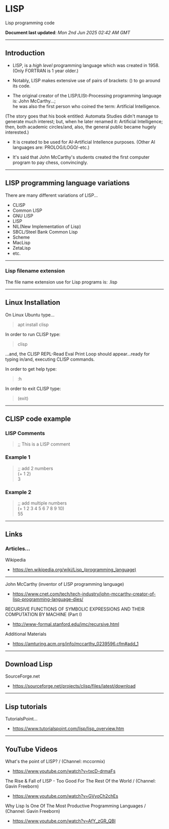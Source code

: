 # LISP 
Lisp programming code  

**Document last updated**: *Mon 2nd Jun 2025 02:42 AM GMT*  

-----

## Introduction

- LISP, is a *high level* programming language which was created in 1958. (Only FORTRAN is 1 year older.)   

- Notably, LISP makes extensive use of pairs of brackets: () to go around its code.   

- The original creator of the LISP/LISt-Processing programming language is: John McCarthy...;   
he was also the first person who coined the term: Artificial Intelligence.   

(The story goes that his book entitled: Automata Studies didn't manage to generate much interest; but, when he later renamed it: Artificial Intelligence; then, both academic circles/and, also, the general public became hugely interested.)  

- It is created to be used for AI-Artificial Intellence purposes.  (Other AI languages are: PROLOG/LOGO/-etc.)    

- It's said that John McCarthy's students created the first computer program to pay chess, convincingly.  

-----

## LISP programming language variations

There are many different variations of LISP...

- CLISP  
- Common LISP   
- GNU LISP  
- LISP  
- NIL(New Implementation of Lisp)  
- SBCL/Steel Bank Common Lisp  
- Scheme  
- MacLisp  
- ZetaLisp  
- etc.  

-----

### Lisp filename extension

The file name extension use for Lisp programs is: .lisp

-----

## Linux Installation  

On Linux Ubuntu type...  

> apt install clisp    

In order to run CLISP type:  

> clisp  

...and, the CLISP REPL-Read Eval Print Loop should appear...ready for typing in/and, executing CLISP commands.  

In order to get help type:  

> :h

In order to exit CLISP type:   

> (exit)  

-----


## CLISP code example  

### LISP Comments

> ;; This is a LISP comment  

### Example 1  

> ;; add 2 numbers  
> (+ 1 2)  
> 3

### Example 2  

> ;; add multiple numbers  
> (+ 1 2 3 4 5 6 7 8 9 10)  
> 55  

-----

## Links

### Articles...

Wikipedia  
- https://en.wikipedia.org/wiki/Lisp_(programming_language)  

-----  

John McCarthy (inventor of LISP programming language)  
- https://www.cnet.com/tech/tech-industry/john-mccarthy-creator-of-lisp-programming-language-dies/  

RECURSIVE FUNCTIONS OF SYMBOLIC EXPRESSIONS AND THEIR COMPUTATION BY MACHINE (Part I)  
- http://www-formal.stanford.edu/jmc/recursive.html  

Additional Materials  
- https://amturing.acm.org/info/mccarthy_0239596.cfm#add_1  
 
-----  

## Download Lisp

SourceForge.net  
- https://sourceforge.net/projects/clisp/files/latest/download  

-----

## Lisp tutorials

TutorialsPoint...  
- https://www.tutorialspoint.com/lisp/lisp_overview.htm  

-----

## YouTube Videos  

What's the point of LISP? / (Channel: mccormix)  
- https://www.youtube.com/watch?v=txcD-drmaFs

The Rise & Fall of LISP - Too Good For The Rest Of the World / (Channel: Gavin Freeborn)  
- https://www.youtube.com/watch?v=GVyoCh2chEs  

Why Lisp Is One Of The Most Productive Programming Languages / (Channel: Gavin Freeborn)  
- https://www.youtube.com/watch?v=AfY_zGR_QBI  
   
  
